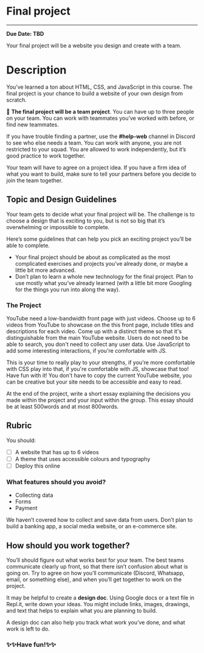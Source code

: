 # Final project

---

**Due Date: TBD**

Your final project will be a website you design and create with a team.

# Description

You’ve learned a ton about HTML, CSS, and JavaScript in this course. The final project is your chance to build a website of your own design from scratch.

<aside>

👥 **The final project will be a team project**. You can have up to three people on your team. You can work with teammates you’ve worked with before, or find new teammates.

If you have trouble finding a partner, use the **#help-web** channel in Discord to see who else needs a team. You can work with anyone, you are not restricted to your squad. You are allowed to work independently, but it’s good practice to work together.

Your team will have to agree on a project idea. If you have a firm idea of what you want to build, make sure to tell your partners before you decide to join the team together.

</aside>

## Topic and Design Guidelines

Your team gets to decide what your final project will be. The challenge is to choose a design that is exciting to you, but is not so big that it’s overwhelming or impossible to complete.

Here’s some guidelines that can help you pick an exciting project you’ll be able to complete.

- Your final project should be about as complicated as the most complicated exercises and projects you’ve already done, or maybe a little bit more advanced.
- Don’t plan to learn a whole new technology for the final project. Plan to use mostly what you’ve already learned (with a little bit more Googling for the things you run into along the way).

### The Project

YouTube need a low-bandwidth front page with just videos. Choose up to 6 videos from YouTube to showcase on the this front page, include titles and descriptions for each video. Come up with a distinct theme so that it's distinguishable from the main YouTube website. Users do not need to be able to search, you don't need to collect any user data. Use JavaScript to add some interesting interactions, if you're comfortable with JS.

This is your time to really play to your strengths, if you're more comfortable with CSS play into that, if you're comfortable with JS, showcase that too! Have fun with it! You don't have to copy the current YouTube website, you can be creative but your site needs to be accessible and easy to read.

At the end of the project, write a short essay explaining the decisions you made within the project and your input within the group. This essay should be at least 500words and at most 800words.

## Rubric

You should:

- [ ] A website that has up to 6 videos
- [ ] A theme that uses accessible colours and typography
- [ ] Deploy this online

### What features should you **avoid**?

- Collecting data
- Forms
- Payment

We haven’t covered how to collect and save data from users. Don’t plan to build a banking app, a social media website, or an e-commerce site.

## How should you work together?

You’ll should figure out what works best for your team. The best teams communicate clearly up front, so that there isn’t confusion about what is going on. Try to agree on how you’ll communicate (Discord, Whatsapp, email, or something else), and when you’ll get together to work on the project.

It may be helpful to create a **design doc**. Using Google docs or a text file in Repl.it, write down your ideas. You might include links, images, drawings, and text that helps to explain what you are planning to build.

A design doc can also help you track what work you’ve done, and what work is left to do.

### ✨✨Have fun!✨✨
